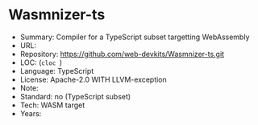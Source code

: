 # Wasmnizer-ts

* Summary:    Compiler for a TypeScript subset targetting WebAssembly
* URL:        
* Repository: https://github.com/web-devkits/Wasmnizer-ts.git
* LOC:        (`cloc `)
* Language:   TypeScript
* License:    Apache-2.0 WITH LLVM-exception
* Note:       
* Standard:   no (TypeScript subset)
* Tech:       WASM target
* Years:      
